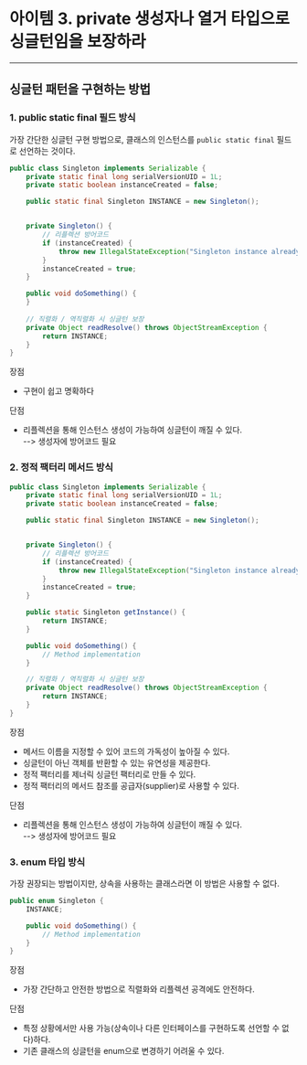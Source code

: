 # 아이템 3. private 생성자나 열거 타입으로 싱글턴임을 보장하라

------

## 싱글턴 패턴을 구현하는 방법

### 1. public static final 필드 방식

가장 간단한 싱글턴 구현 방법으로, 클래스의 인스턴스를 `public static final` 필드로 선언하는 것이다.

```Java
public class Singleton implements Serializable {
    private static final long serialVersionUID = 1L;
    private static boolean instanceCreated = false;

    public static final Singleton INSTANCE = new Singleton();


    private Singleton() {
        // 리플렉션 방어코드
        if (instanceCreated) {
            throw new IllegalStateException("Singleton instance already created");
        }
        instanceCreated = true;
    }

    public void doSomething() {
    }
    
    // 직렬화 / 역직렬화 시 싱글턴 보장
    private Object readResolve() throws ObjectStreamException {
        return INSTANCE;
    }
}
```

장점

- 구현이 쉽고 명확하다

단점

- 리플렉션을 통해 인스턴스 생성이 가능하여 싱글턴이 깨질 수 있다.  
  --> 생성자에 방어코드 필요

### 2. 정적 팩터리 메서드 방식

```Java
public class Singleton implements Serializable {
    private static final long serialVersionUID = 1L;
    private static boolean instanceCreated = false;

    public static final Singleton INSTANCE = new Singleton();


    private Singleton() {
        // 리플렉션 방어코드
        if (instanceCreated) {
            throw new IllegalStateException("Singleton instance already created");
        }
        instanceCreated = true;
    }

    public static Singleton getInstance() {
        return INSTANCE;
    }

    public void doSomething() {
        // Method implementation
    }

    // 직렬화 / 역직렬화 시 싱글턴 보장
    private Object readResolve() throws ObjectStreamException {
        return INSTANCE;
    }
}
```

장점

- 메서드 이름을 지정할 수 있어 코드의 가독성이 높아질 수 있다.
- 싱글턴이 아닌 객체를 반환할 수 있는 유연성을 제공한다.
- 정적 팩터리를 제너릭 싱글턴 팩터리로 만들 수 있다.
- 정적 팩터리의 메서드 참조를 공급자(supplier)로 사용할 수 있다.

단점

- 리플렉션을 통해 인스턴스 생성이 가능하여 싱글턴이 깨질 수 있다.  
  --> 생성자에 방어코드 필요

### 3. enum 타입 방식

가장 권장되는 방법이지만, 상속을 사용하는 클래스라면 이 방법은 사용할 수 없다.

```Java
public enum Singleton {
    INSTANCE;

    public void doSomething() {
        // Method implementation
    }
}
```

장점

- 가장 간단하고 안전한 방법으로 직렬화와 리플렉션 공격에도 안전하다.

단점

- 특정 상황에서만 사용 가능(상속이나 다른 인터페이스를 구현하도록 선언할 수 없다)하다.
- 기존 클래스의 싱글턴을 enum으로 변경하기 어려울 수 있다.
